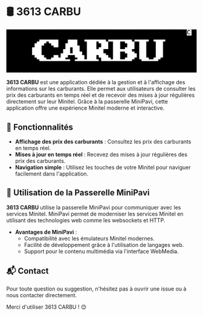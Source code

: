 # 🛢️ 3613 CARBU

<p align="center">
  <img src="Carbu.png" alt="Carbu logo" width="600"/>
</p>

**3613 CARBU** est une application dédiée à la gestion et à l'affichage des informations sur les carburants. Elle permet aux utilisateurs de consulter les prix des carburants en temps réel et de recevoir des mises à jour régulières directement sur leur Minitel. Grâce à la passerelle MiniPavi, cette application offre une expérience Minitel moderne et interactive.

## 🎯 Fonctionnalités

- **Affichage des prix des carburants** : Consultez les prix des carburants en temps réel.
- **Mises à jour en temps réel** : Recevez des mises à jour régulières des prix des carburants.
- **Navigation simple** : Utilisez les touches de votre Minitel pour naviguer facilement dans l'application.

## 🚀 Utilisation de la Passerelle MiniPavi

**3613 CARBU** utilise la passerelle MiniPavi pour communiquer avec les services Minitel. MiniPavi permet de moderniser les services Minitel en utilisant des technologies web comme les websockets et HTTP.

- **Avantages de MiniPavi** :
  - Compatibilité avec les émulateurs Minitel modernes.
  - Facilité de développement grâce à l'utilisation de langages web.
  - Support pour le contenu multimédia via l'interface WebMedia.

## 📬 Contact

Pour toute question ou suggestion, n'hésitez pas à ouvrir une issue ou à nous contacter directement.

Merci d'utiliser 3613 CARBU ! 😊
